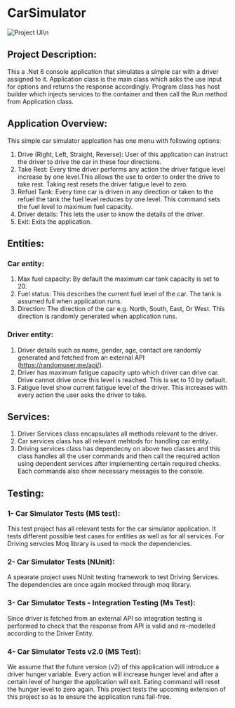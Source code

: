 # CarSimulator
![Project UI](https://github.com/gmiqbalian/CarSimulator/assets/55350558/07280856-46e1-4795-9503-cd8585b0a356)\n
## Project Description:
This a .Net 6 console application that simulates a simple car with a driver assigned to it. Application class is the main class which asks the use input for options and returns the response accordingly. Program class has host builder which injects services to the container and then call the Run method from Application class.

## Application Overview:
This simple car simulator applcation has one menu with following options:
1. Drive (Right, Left, Straight, Reverse): User of this application can instruct the driver to drive the car in these four directions. 
2. Take Rest: Every time driver performs any action the driver fatigue level increase by one level.This allows the use to order to order the drive to take rest. Taking rest resets the driver fatigue level to zero.
3. Refuel Tank: Every time car is driven in any direction or taken to the refuel the tank the fuel level reduces by one level. This command sets the fuel level to maximum fuel capacity.
4. Driver details: This lets the user to know the details of the driver.
5. Exit: Exits the application.

## Entities:
### Car entity:
1. Max fuel capacity: By default the maximum car tank capacity is set to 20.
2. Fuel status: This describes the current fuel level of the car. The tank is assumed full when application runs.
3. Direction: The direction of the car e.g. North, South, East, Or West. This direction is randomly generated when application runs.

### Driver entity:
1. Driver details such as name, gender, age, contact are randomly generated and fetched from an external API (https://randomuser.me/api/).
2. Driver has maximum fatigue capacity upto which driver can drive car. Drive cannot drive once this level is reached. This is set to 10 by default.
3. Fatigue level show current fatigue level of the driver. This increases with every action the user asks the driver to take.

## Services:
1. Driver Services class encapsulates all methods relevant to the driver.
2. Car services class has all relevant mehtods for handling car entity.
3. Driving services class has dependecny on above two classes and this class handles all the user commands and then call the required action using dependent services after implementing certain required checks. Each commands also show necessary messages to the console.

## Testing:
### 1- Car Simulator Tests (MS test):
This test project has all relevant tests for the car simulator application. It tests different possible test cases for entities as well as for all services. For Driving servcies Moq library is used to mock the dependencies.

### 2- Car Simulator Tests (NUnit):
A spearate project uses NUnit testing framework to test Driving Services. The dependencies are once again mocked through moq library.

### 3- Car Simulator Tests - Integration Testing (Ms Test):
Since driver is fetched from an external API so integration testing is performed to check that the response from API is valid and re-modelled according to the Driver Entity.

### 4- Car Simulator Tests v2.0 (MS Test):
We assume that the future version (v2) of this application will introduce a driver hunger variable. Every action will increase hunger level and after a certain level of hunger the application will exit. Eating command will reset the hunger level to zero again. This project tests the upcoming extension of this project so as to ensure the application runs fail-free.
